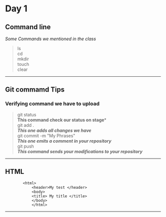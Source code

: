 # Day 1

## Command line
*Some Commands we mentioned in the class*

> ls </br>
> cd </br>
> mkdir </br>
> touch </br>
> clear </br>
------
## Git commamd Tips

### Verifying command we have to upload
> git status </br>
> **This command check our status on stage*** </br>
> git add . <br>
> ***This one adds all changes we have*** <br>
> git commit -m "My Phrases" <br>
> ***This one emits a comment in your repository***<br>
>git push <br>
>***This command sends your modifications to your repository***


------
## HTML 

            <html>
                <header>My test </header>
                <body>
                <title> My title </title>
                </body>
                </html>


------